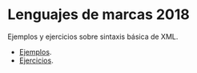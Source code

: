 # Lenguajes de marcas 2018

Ejemplos y ejercicios sobre sintaxis básica de XML.

- [Ejemplos](./01_ejemplos/).
- [Ejercicios](./02_ejercicios/).
